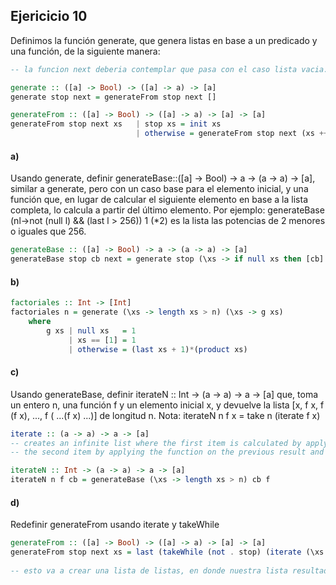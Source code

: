 ## Ejericicio 10

Definimos la función generate, que genera listas en base a un predicado y una función, de la siguiente
manera:

```haskell
-- la funcion next deberia contemplar que pasa con el caso lista vacia.

generate :: ([a] -> Bool) -> ([a] -> a) -> [a]
generate stop next = generateFrom stop next []

generateFrom :: ([a] -> Bool) -> ([a] -> a) -> [a] -> [a]
generateFrom stop next xs   | stop xs = init xs
                            | otherwise = generateFrom stop next (xs ++ [next xs])
```

#### a)
Usando generate, definir generateBase::([a] -> Bool) -> a -> (a -> a) -> [a], similar a
generate, pero con un caso base para el elemento inicial, y una función que, en lugar de calcular el siguiente
elemento en base a la lista completa, lo calcula a partir del último elemento. Por ejemplo: generateBase
(nl->not (null l) && (last l > 256)) 1 (*2) es la lista las potencias de 2 menores o iguales que 256.

```haskell
generateBase :: ([a] -> Bool) -> a -> (a -> a) -> [a]
generateBase stop cb next = generate stop (\xs -> if null xs then [cb] else next $ last xs) 
```

#### b)
```haskell
factoriales :: Int -> [Int]
factoriales n = generate (\xs -> length xs > n) (\xs -> g xs)
    where 
        g xs | null xs   = 1
             | xs == [1] = 1
             | otherwise = (last xs + 1)*(product xs)
```

#### c) 
Usando generateBase, definir iterateN :: Int -> (a -> a) -> a -> [a] que, toma un entero n, una
función f y un elemento inicial x, y devuelve la lista [x, f x, f (f x), ..., f ( ...(f x) ...)] de
longitud n. Nota: iterateN n f x = take n (iterate f x)


```haskell
iterate :: (a -> a) -> a -> [a]
-- creates an infinite list where the first item is calculated by applying the function on the secod argument,
-- the second item by applying the function on the previous result and so on.

iterateN :: Int -> (a -> a) -> a -> [a]
iterateN n f cb = generateBase (\xs -> length xs > n) cb f
```

#### d)
Redefinir generateFrom usando iterate y takeWhile

```haskell
generateFrom :: ([a] -> Bool) -> ([a] -> a) -> [a] -> [a]
generateFrom stop next xs = last (takeWhile (not . stop) (iterate (\xs -> xs ++ [next xs]) xs))
 
-- esto va a crear una lista de listas, en donde nuestra lista resultado es la ultima de estas listas.
```





